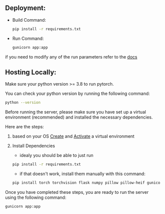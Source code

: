 ## Deployment:
- Build Command:
    ```bash
    pip install -r requirements.txt
    ```
- Run Command:
    ```bash
    gunicorn app:app
    ```
if you need to modify any of the run parameters refer to the 
[docs](https://docs.gunicorn.org/en/stable/run.html#commonly-used-arguments)

## Hosting Locally:
Make sure your python version >= 3.8 to run pytorch.

You can check your python version by running the following command:
```bash
python --version
```
Before running the server, please make sure you have set up a virtual environment
(recommended) and installed the necessary dependencies.

Here are the steps:

1. based on your OS [Create](https://docs.python.org/3/library/venv.html#creating-virtual-environments)
and [Activate](https://docs.python.org/3/library/venv.html#how-venvs-work) a virtual environment

2. Install Dependencies
    - idealy you should be able to just run 
    ```bash
    pip install -r requirements.txt
    ```
    - if that doesn't work, install them manually with this command:
    ```bash
    pip install torch torchvision flask numpy pillow pillow-heif gunicorn
    ```

Once you have completed these steps, you are ready to run the server using the following command:
```bash
gunicorn app:app
```
